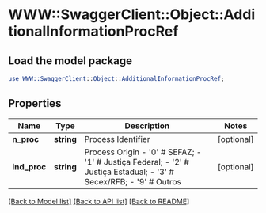 # WWW::SwaggerClient::Object::AdditionalInformationProcRef

## Load the model package
```perl
use WWW::SwaggerClient::Object::AdditionalInformationProcRef;
```

## Properties
Name | Type | Description | Notes
------------ | ------------- | ------------- | -------------
**n_proc** | **string** | Process Identifier | [optional] 
**ind_proc** | **string** | Process Origin - &#39;0&#39; # SEFAZ; - &#39;1&#39; # Justiça Federal; - &#39;2&#39; # Justiça Estadual; - &#39;3&#39; # Secex/RFB; - &#39;9&#39; # Outros  | [optional] 

[[Back to Model list]](../README.md#documentation-for-models) [[Back to API list]](../README.md#documentation-for-api-endpoints) [[Back to README]](../README.md)


